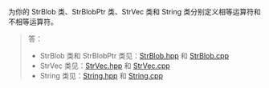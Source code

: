 为你的 StrBlob 类、StrBlobPtr 类、StrVec 类和 String 类分别定义相等运算符和不相等运算符。

> 答：  
>  
> * StrBlob 类和 StrBlobPtr 类见：[StrBlob.hpp](../../lib/StrBlob.hpp) 和 [StrBlob.cpp](../../lib/StrBlob.cpp)
> * StrVec 类见：[StrVec.hpp](../../lib/StrVec.hpp) 和 [StrVec.cpp](../../lib/StrVec.cpp)
> * String 类见：[String.hpp](../../lib/String.hpp) 和 [String.cpp](../../lib/String.cpp)
